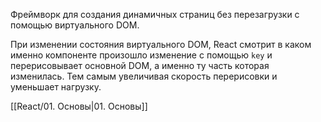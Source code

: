 Фреймворк для создания динамичных страниц без перезагрузки с помощью виртуального DOM.

При изменении состояния виртуального DOM, React смотрит в каком именно компоненте произошло изменение с помощью `key` и перерисовывает основной DOM, а именно ту часть которая изменилась. Тем самым увеличивая скорость перерисовки и уменьшает нагрузку.

[[React/01. Основы|01. Основы]]

